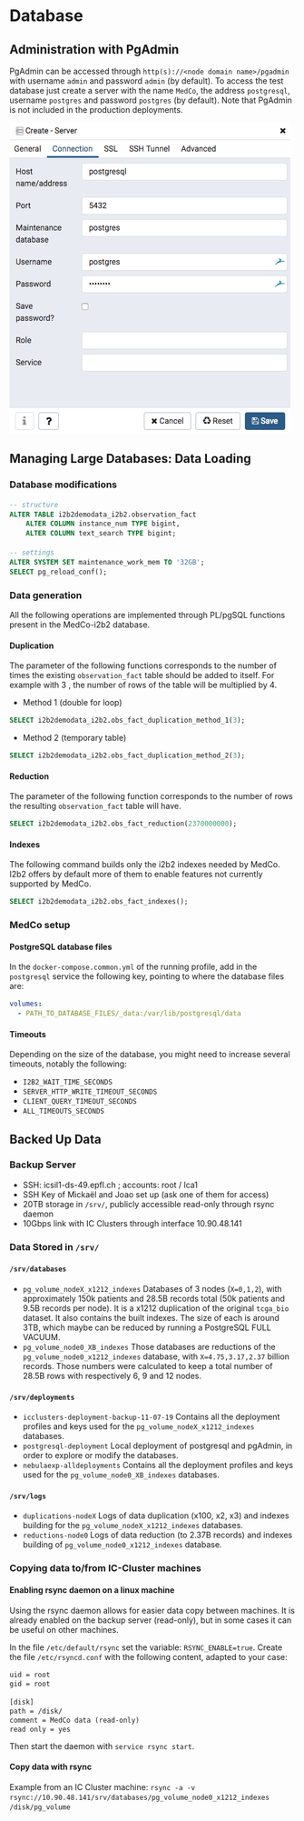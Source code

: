 # Database

## Administration with PgAdmin

PgAdmin can be accessed through `http(s)://<node domain name>/pgadmin` with username `admin` and password `admin` \(by default\). To access the test database just create a server with the name `MedCo`, the address `postgresql`, username `postgres` and password `postgres` \(by default\). Note that PgAdmin is not included in the production deployments.

![PgAdmin server configuration.](../.gitbook/assets/pgadmin.png)

## Managing Large Databases: Data Loading <a id="loading"></a>

### Database modifications

```sql
-- structure
ALTER TABLE i2b2demodata_i2b2.observation_fact
    ALTER COLUMN instance_num TYPE bigint,
    ALTER COLUMN text_search TYPE bigint;
    
-- settings
ALTER SYSTEM SET maintenance_work_mem TO '32GB';
SELECT pg_reload_conf();
```

### Data generation

All the following operations are implemented through PL/pgSQL functions present in the MedCo-i2b2 database.

#### Duplication

The parameter of the following functions corresponds to the number of times the existing `observation_fact` table should be added to itself. For example with 3 , the number of rows of the table will be multiplied by 4.

* Method 1 \(double for loop\)

```sql
SELECT i2b2demodata_i2b2.obs_fact_duplication_method_1(3);
```

* Method 2 \(temporary table\)

```sql
SELECT i2b2demodata_i2b2.obs_fact_duplication_method_2(3);
```

#### Reduction

The parameter of the following function corresponds to the number of rows the resulting `observation_fact` table will have.

```sql
SELECT i2b2demodata_i2b2.obs_fact_reduction(2370000000);
```

#### Indexes

The following command builds only the i2b2 indexes needed by MedCo. I2b2 offers by default more of them to enable features not currently supported by MedCo.

```sql
SELECT i2b2demodata_i2b2.obs_fact_indexes();
```

### MedCo setup

#### PostgreSQL database files

In the `docker-compose.common.yml` of the running profile, add in the `postgresql` service the following key, pointing to where the database files are:

```yaml
volumes:
  - PATH_TO_DATABASE_FILES/_data:/var/lib/postgresql/data
```

#### Timeouts

Depending on the size of the database, you might need to increase several timeouts, notably the following:

* `I2B2_WAIT_TIME_SECONDS`
* `SERVER_HTTP_WRITE_TIMEOUT_SECONDS`
* `CLIENT_QUERY_TIMEOUT_SECONDS`
* `ALL_TIMEOUTS_SECONDS`

## Backed Up Data <a id="backed-up-data"></a>

### Backup Server <a id="backup-server"></a>

* SSH: icsil1-ds-49.epfl.ch ; accounts: root / lca1
* SSH Key of Mickaël and Joao set up \(ask one of them for access\)
* 20TB storage in `/srv/`, publicly accessible read-only through rsync daemon
* 10Gbps link with IC Clusters through interface 10.90.48.141

### Data Stored in `/srv/` <a id="data-stored-in-srv"></a>

#### `/srv/databases` <a id="srv-databases"></a>

* `pg_volume_nodeX_x1212_indexes`  Databases of 3 nodes \(`X=0,1,2`\), with approximately 150k patients and 28.5B records total \(50k patients and 9.5B records per node\). It is a x1212 duplication of the original `tcga_bio` dataset. It also contains the built indexes. The size of each is around 3TB, which maybe can be reduced by running a PostgreSQL FULL VACUUM.
* `pg_volume_node0_XB_indexes`  Those databases are reductions of the `pg_volume_node0_x1212_indexes` database, with `X=4.75,3.17,2.37` billion records. Those numbers were calculated to keep a total number of 28.5B rows with respectively 6, 9 and 12 nodes.

#### `/srv/deployments` <a id="srv-deployments"></a>

* `icclusters-deployment-backup-11-07-19`  Contains all the deployment profiles and keys used for the `pg_volume_nodeX_x1212_indexes` databases.
* `postgresql-deployment`  Local deployment of postgresql and pgAdmin, in order to explore or modify the databases.
* `nebulaexp-alldeployments`  Contains all the deployment profiles and keys used for the `pg_volume_node0_XB_indexes` databases.

#### `/srv/logs` <a id="srv-logs"></a>

* `duplications-nodeX`  Logs of data duplication \(x100, x2, x3\) and indexes building for the `pg_volume_nodeX_x1212_indexes` databases.
* `reductions-node0`  Logs of data reduction \(to 2.37B records\) and indexes building of `pg_volume_node0_x1212_indexes` database.

### Copying data to/from IC-Cluster machines <a id="copying-data-to-from-ic-cluster-machines"></a>

#### Enabling rsync daemon on a linux machine <a id="enabling-rsync-daemon-on-a-linux-machine"></a>

Using the rsync daemon allows for easier data copy between machines. It is already enabled on the backup server \(read-only\), but in some cases it can be useful on other machines.

 In the file `/etc/default/rsync` set the variable: `RSYNC_ENABLE=true`. Create the file `/etc/rsyncd.conf` with the following content, adapted to your case:

```text
uid = root
gid = root

[disk]
path = /disk/
comment = MedCo data (read-only)
read only = yes
```

Then start the daemon with `service rsync start`.

#### Copy data with rsync <a id="copy-data-with-rsync"></a>

Example from an IC Cluster machine: `rsync -a -v rsync://10.90.48.141/srv/databases/pg_volume_node0_x1212_indexes /disk/pg_volume`



